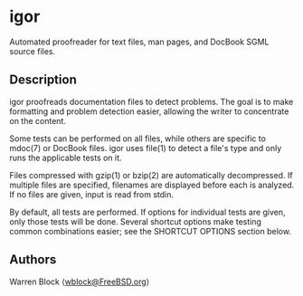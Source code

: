 # igor
Automated proofreader for text files, man pages, and DocBook SGML
source files.

## Description
igor proofreads documentation files to detect problems.  The goal is to
make formatting and problem detection easier, allowing the writer to
concentrate on the content.

Some tests can be performed on all files, while others are specific to
mdoc(7) or DocBook files.  igor uses file(1) to detect a file's type and
only runs the applicable tests on it.

Files compressed with gzip(1) or bzip(2) are automatically decompressed.
If multiple files are specified, filenames are displayed before each is
analyzed.  If no files are given, input is read from stdin.

By default, all tests are performed.  If options for individual tests are
given, only those tests will be done.  Several shortcut options make
testing common combinations easier; see the SHORTCUT OPTIONS section
below.

## Authors
Warren Block ⟨wblock@FreeBSD.org⟩
